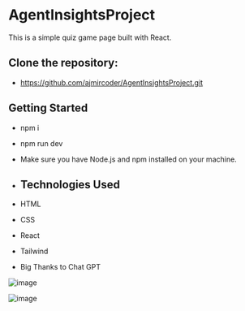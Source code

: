 # AgentInsightsProject

This is a simple quiz game page built with React.

## Clone the repository:

- https://github.com/ajmircoder/AgentInsightsProject.git

## Getting Started

- npm i

- npm run dev

- Make sure you have Node.js and npm installed on your machine.

- ## Technologies Used
  
- HTML
- CSS
- React
- Tailwind
- Big Thanks to Chat GPT

![image](https://github.com/ajmircoder/AgentInsightsProject/assets/127777945/cb9aa3f0-e86a-4c08-b12c-4abda725c3c6)


![image](https://github.com/ajmircoder/AgentInsightsProject/assets/127777945/fc4afc88-e2af-42e7-b394-f9e4f29a8206)



